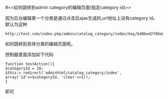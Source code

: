 #<<如何跳转到admin category的编辑页面(指定category id)>>

因为后台编辑某一个分类是通过点击后ajax生成的,url地址上没有category id。 默认为这种

```
http://test.com/index.php/admin/catalog_category/index/key/b40bed2f80a813e544e5851b6628a3dd/
```
如何跳转到具体分类的编辑页面呢。

控制器里面添加如下代码

```
function testAction(){
$categoryId = 10;
$this->_redirect('adminhtml/catalog_category/index', array('id'=>$categoryId, 'clear'=>1));
}
```
即可